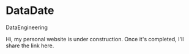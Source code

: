 # DataDate
DataEngineering

Hi, my personal website is under construction. Once it's completed, I'll share the link here.
